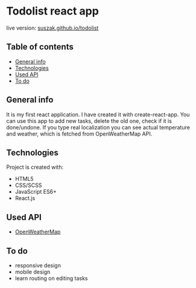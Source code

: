 # Todolist react app
live version: [suszak.github.io/todolist](http://suszak.github.io/todolist/)
## Table of contents
* [General info](#general-info)
* [Technologies](#technologies)
* [Used API](#used-api)
* [To do](#to-do)

## General info
It is my first react application.
I have created it with create-react-app.
You can use this app to add new tasks, delete the old one, check if it is done/undone.
If you type real localization you can see actual temperature and weather, which is fetched from OpenWeatherMap API.

## Technologies
Project is created with:
* HTML5
* CSS/SCSS
* JavaScript ES6+
* React.js

## Used API
* [OpenWeatherMap](https://openweathermap.org/api)

## To do
* responsive design
* mobile design
* learn routing on editing tasks
